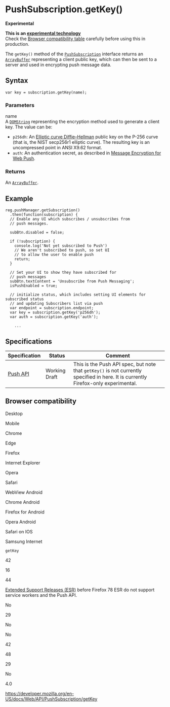 # PushSubscription.getKey()

**Experimental**

**This is an [experimental technology](https://developer.mozilla.org/en-US/docs/MDN/Guidelines/Conventions_definitions#experimental)**  
Check the [Browser compatibility table](#browser_compatibility) carefully before using this in production.

The `getKey()` method of the [`PushSubscription`](../pushsubscription) interface returns an [`ArrayBuffer`](https://developer.mozilla.org/en-US/docs/Web/JavaScript/Reference/Global_Objects/ArrayBuffer) representing a client public key, which can then be sent to a server and used in encrypting push message data.

## Syntax

    var key = subscription.getKey(name);

### Parameters

name  
A [`DOMString`](../domstring) representing the encryption method used to generate a client key. The value can be:

- `p256dh`: An [Elliptic curve Diffie–Hellman](https://en.wikipedia.org/wiki/Elliptic_curve_Diffie%E2%80%93Hellman) public key on the P-256 curve (that is, the NIST secp256r1 elliptic curve). The resulting key is an uncompressed point in ANSI X9.62 format.
- `auth`: An authentication secret, as described in<span class="h1"> [Message Encryption for Web Push](https://datatracker.ietf.org/doc/html/draft-ietf-webpush-encryption-08).</span>

### Returns

An [`ArrayBuffer`](https://developer.mozilla.org/en-US/docs/Web/JavaScript/Reference/Global_Objects/ArrayBuffer).

## Example

    reg.pushManager.getSubscription()
      .then(function(subscription) {
      // Enable any UI which subscribes / unsubscribes from
      // push messages.

      subBtn.disabled = false;

      if (!subscription) {
        console.log('Not yet subscribed to Push')
        // We aren't subscribed to push, so set UI
        // to allow the user to enable push
        return;
      }

      // Set your UI to show they have subscribed for
      // push messages
      subBtn.textContent = 'Unsubscribe from Push Messaging';
      isPushEnabled = true;

      // initialize status, which includes setting UI elements for subscribed status
      // and updating Subscribers list via push
      var endpoint = subscription.endpoint;
      var key = subscription.getKey('p256dh');
      var auth = subscription.getKey('auth');

        ...

## Specifications

<table><thead><tr class="header"><th>Specification</th><th>Status</th><th>Comment</th></tr></thead><tbody><tr class="odd"><td><a href="https://w3c.github.io/push-api/">Push API</a></td><td><span class="spec-wd">Working Draft</span></td><td>This is the Push API spec, but note that <code>getKey()</code> is not currently specified in here. It is currently Firefox-only experimental.</td></tr></tbody></table>

## Browser compatibility

Desktop

Mobile

Chrome

Edge

Firefox

Internet Explorer

Opera

Safari

WebView Android

Chrome Android

Firefox for Android

Opera Android

Safari on IOS

Samsung Internet

`getKey`

42

16

44

[Extended Support Releases (ESR)](https://www.mozilla.org/en-US/firefox/organizations/) before Firefox 78 ESR do not support service workers and the Push API.

No

29

No

No

42

48

29

No

4.0

<a href="https://developer.mozilla.org/en-US/docs/Web/API/PushSubscription/getKey" class="_attribution-link">https://developer.mozilla.org/en-US/docs/Web/API/PushSubscription/getKey</a>
